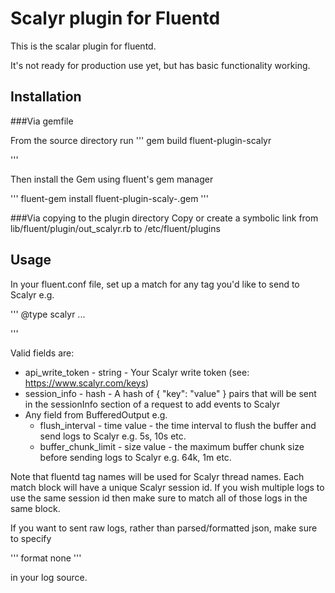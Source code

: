 Scalyr plugin for Fluentd
=========================

This is the scalar plugin for fluentd.

It's not ready for production use yet, but has basic functionality working.

Installation
------------

###Via gemfile

From the source directory run
'''
gem build fluent-plugin-scalyr

'''

Then install the Gem using fluent's gem manager

'''
fluent-gem install fluent-plugin-scaly-<VERSION>.gem
'''

###Via copying to the plugin directory
Copy or create a symbolic link from lib/fluent/plugin/out_scalyr.rb to /etc/fluent/plugins

Usage
-----

In your fluent.conf file, set up a match for any tag you'd like to send to Scalyr e.g. 

'''
<match apache.access>
  @type scalyr
  ...

</match>
'''

Valid fields are:

*  api_write_token - string - Your Scalyr write token (see: https://www.scalyr.com/keys)
*  session_info - hash - A hash of { "key": "value" } pairs that will be sent in the sessionInfo section of a request to add events to Scalyr
*  Any field from BufferedOutput e.g.
   *  flush_interval - time value - the time interval to flush the buffer and send logs to Scalyr e.g. 5s, 10s etc.
   *   buffer_chunk_limit - size value - the maximum buffer chunk size before sending logs to Scalyr e.g. 64k, 1m etc.

Note that fluentd tag names will be used for Scalyr thread names.  Each match block will have a unique Scalyr session id.  If you wish multiple logs to use the same session id then make sure to match all of those logs in the same block.

If you want to sent raw logs, rather than parsed/formatted json, make sure to specify

'''
  format none
'''

in your log source.
